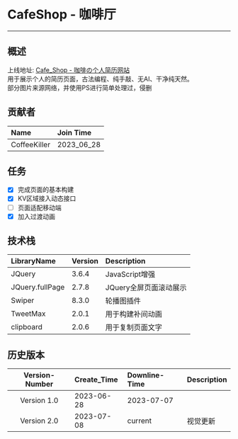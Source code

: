 # CafeShop - 咖啡厅

---

## 概述

上线地址: [Cafe_Shop - 咖啡の个人简历网站](http://coffeekiller.net3v.club) <br/>
用于展示个人的简历页面，古法编程、纯手敲、无AI、干净纯天然。<br/>
部分图片来源网络，并使用PS进行简单处理过，侵删

## 贡献者

| Name          | Join Time     |
| :---          | :---          |
| CoffeeKiller  | 2023_06_28    |

## 任务

- [x] 完成页面的基本构建
- [x] KV区域接入动态接口
- [ ] 页面适配移动端
- [x] 加入过渡动画

## 技术栈

| LibraryName        | Version          | Description                     |
| :----------------- | :--------------- | :------------------------------ |
| JQuery             | 3.6.4            | JavaScript增强                  |
| JQuery.fullPage    | 2.7.8            | JQuery全屏页面滚动展示          |
| Swiper             | 8.3.0            | 轮播图插件                      |
| TweetMax           | 2.0.1            | 用于构建补间动画                |
| clipboard          | 2.0.6            | 用于复制页面文字                |


## 历史版本

| Version-Number | Create_Time | Downline-Time | Description |
| :---:          | :---        | :---          | :---        |        
| Version 1.0    | 2023-06-28  | 2023-07-07    |             |
| Version 2.0    | 2023-07-08  | current       | 视觉更新    |

